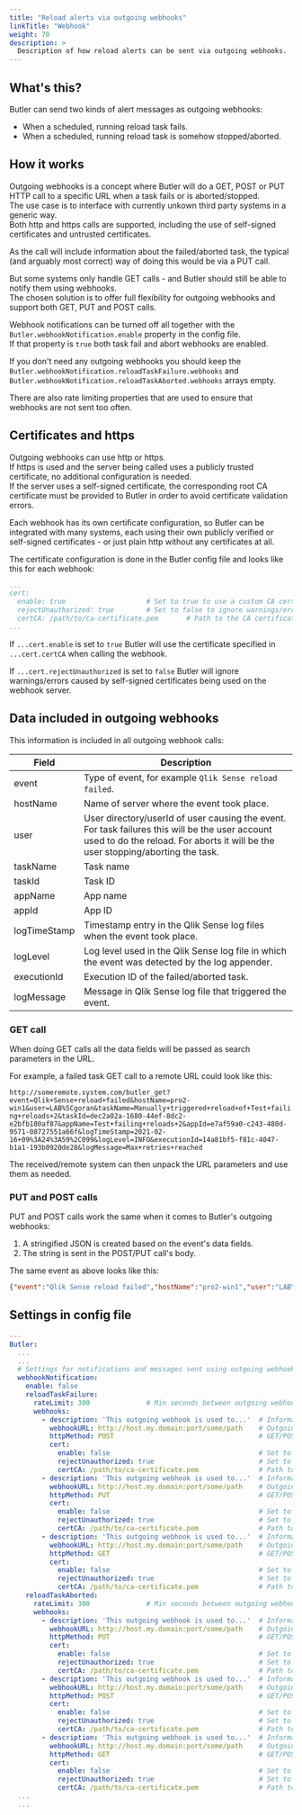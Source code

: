 ```yaml
---
title: "Reload alerts via outgoing webhooks"
linkTitle: "Webhook"
weight: 70
description: >
  Description of how reload alerts can be sent via outgoing webhooks.
---
```



## What's this?

Butler can send two kinds of alert messages as outgoing webhooks:

- When a scheduled, running reload task fails.
- When a scheduled, running reload task is somehow stopped/aborted.

## How it works

Outgoing webhooks is a concept where Butler will do a GET, POST or PUT HTTP call to a specific URL when a task fails or is aborted/stopped.  
The use case is to interface with currently unkown third party systems in a generic way.  
Both http and https calls are supported, including the use of self-signed certificates and untrusted certificates.

As the call will include information about the failed/aborted task, the typical (and arguably most correct) way of doing this would be via a PUT call.

But some systems only handle GET calls - and Butler should still be able to notify them using webhooks.  
The chosen solution is to offer full flexibility for outgoing webhooks and support both GET, PUT and POST calls.  

Webhook notifications can be turned off all together with the `Butler.webhookNotification.enable` property in the config file.  
If that property is `true` both task fail and abort webhooks are enabled.

If you don't need any outgoing webhooks you should keep the `Butler.webhookNotification.reloadTaskFailure.webhooks` and `Butler.webhookNotification.reloadTaskAborted.webhooks` arrays empty.

There are also rate limiting properties that are used to ensure that webhooks are not sent too often.

## Certificates and https

Outgoing webhooks can use http or https.  
If https is used and the server being called uses a publicly trusted certificate, no additional configuration is needed.  
If the server uses a self-signed certificate, the corresponding root CA certificate must be provided to Butler in order to avoid certificate validation errors.

Each webhook has its own certificate configuration, so Butler can be integrated with many systems, each using their own publicly verified or self-signed certificates - or just plain http without any certificates at all.

The certificate configuration is done in the Butler config file and looks like this for each webhook:

```yaml
...
cert:
  enable: true                    # Set to true to use a custom CA certificate when calling the webhookURL
  rejectUnauthorized: true        # Set to false to ignore warnings/errors caused by self-signed certificates used on the webhooks server.
  certCA: /path/to/ca-certificate.pem       # Path to the CA certificate file
...
```

If `...cert.enable` is set to `true` Butler will use the certificate specified in `...cert.certCA` when calling the webhook.

If `...cert.rejectUnauthorized` is set to `false` Butler will ignore warnings/errors caused by self-signed certificates being used on the webhook server.

## Data included in outgoing webhooks

This information is included in all outgoing webhook calls:

| Field  | Description |
|---|---|
| event | Type of event, for example `Qlik Sense reload failed`. |
| hostName | Name of server where the event took place. |
| user | User directory/userId of user causing the event. For task failures this will be the user account used to do the reload. For aborts it will be the user stopping/aborting the task. |
| taskName | Task name |
| taskId | Task ID |
| appName | App name |
| appId | App ID |
| logTimeStamp | Timestamp entry in the Qlik Sense log files when the event took place. |
| logLevel | Log level used in the Qlik Sense log file in which the event was detected by the log appender. |
| executionId | Execution ID of the failed/aborted task. |
| logMessage | Message in Qlik Sense log file that triggered the event. |

### GET call

When doing GET calls all the data fields will be passed as search parameters in the URL.

For example, a failed task GET call to a remote URL could look like this:

`http://someremote.system.com/butler_get?event=Qlik+Sense+reload+failed&hostName=pro2-win1&user=LAB%5Cgoran&taskName=Manually+triggered+reload+of+Test+failing+reloads+2&taskId=dec2a02a-1680-44ef-8dc2-e2bfb180af87&appName=Test+failing+reloads+2&appId=e7af59a0-c243-480d-9571-08727551a66f&logTimeStamp=2021-02-16+09%3A24%3A59%2C099&logLevel=INFO&executionId=14a81bf5-f81c-4047-b1a1-193b0920de28&logMessage=Max+retries+reached`

The received/remote system can then unpack the URL parameters and use them as needed.

### PUT and POST calls

PUT and POST calls work the same when it comes to Butler's outgoing webhooks: 

1. A stringified JSON is created based on the event's data fields.
2. The string is sent in the POST/PUT call's body.

The same event as above looks like this:

```json
{"event":"Qlik Sense reload failed","hostName":"pro2-win1","user":"LAB\\goran","taskName":"Manually triggered reload of Test failing reloads 2","taskId":"dec2a02a-1680-44ef-8dc2-e2bfb180af87","appName":"Test failing reloads 2","appId":"e7af59a0-c243-480d-9571-08727551a66f","logTimeStamp":"2021-02-16 09:24:59,099","logLevel":"INFO","executionId":"14a81bf5-f81c-4047-b1a1-193b0920de28","logMessage":"Max retries reached"}
```

## Settings in  config file

```yaml
---
Butler:
  ...
  ...
  # Settings for notifications and messages sent using outgoing webhooks
  webhookNotification:
    enable: false
    reloadTaskFailure:
      rateLimit: 300              # Min seconds between outgoing webhook calls for a given taskID. Defaults to 5 minutes.
      webhooks:
        - description: 'This outgoing webhook is used to...'  # Informational only
          webhookURL: http://host.my.domain:port/some/path    # Outgoing webhook that Butler will call
          httpMethod: POST                                    # GET/POST/PUT
          cert:
            enable: false                                     # Set to true to use a custom CA certificate when calling the webhookURL
            rejectUnauthorized: true                          # Set to false to ignore warnings/errors caused by self-signed certificates used on the webhooks server.
            certCA: /path/to/ca-certificate.pem               # Path to the CA certificate file
        - description: 'This outgoing webhook is used to...'  # Informational only
          webhookURL: http://host.my.domain:port/some/path    # Outgoing webhook that Butler will call
          httpMethod: PUT                                     # GET/POST/PUT
          cert:
            enable: false                                     # Set to true to use a custom CA certificate when calling the webhookURL
            rejectUnauthorized: true                          # Set to false to ignore warnings/errors caused by self-signed certificates used on the webhooks server.
            certCA: /path/to/ca-certificate.pem               # Path to the CA certificate file
        - description: 'This outgoing webhook is used to...'  # Informational only
          webhookURL: http://host.my.domain:port/some/path    # Outgoing webhook that Butler will call
          httpMethod: GET                                     # GET/POST/PUT
          cert:
            enable: false                                     # Set to true to use a custom CA certificate when calling the webhookURL
            rejectUnauthorized: true                          # Set to false to ignore warnings/errors caused by self-signed certificates used on the webhooks server.
            certCA: /path/to/ca-certificate.pem               # Path to the CA certificate file
    reloadTaskAborted:
      rateLimit: 300              # Min seconds between outgoing webhook calls for a given taskID. Defaults to 5 minutes.
      webhooks:
        - description: 'This outgoing webhook is used to...'  # Informational only
          webhookURL: http://host.my.domain:port/some/path    # Outgoing webhook that Butler will call
          httpMethod: PUT                                     # GET/POST/PUT
          cert:
            enable: false                                     # Set to true to use a custom CA certificate when calling the webhookURL
            rejectUnauthorized: true                          # Set to false to ignore warnings/errors caused by self-signed certificates used on the webhooks server.
            certCA: /path/to/ca-certificate.pem               # Path to the CA certificate file
        - description: 'This outgoing webhook is used to...'  # Informational only
          webhookURL: http://host.my.domain:port/some/path    # Outgoing webhook that Butler will call
          httpMethod: POST                                    # GET/POST/PUT
          cert:
            enable: false                                     # Set to true to use a custom CA certificate when calling the webhookURL
            rejectUnauthorized: true                          # Set to false to ignore warnings/errors caused by self-signed certificates used on the webhooks server.
            certCA: /path/to/ca-certificate.pem               # Path to the CA certificate file
        - description: 'This outgoing webhook is used to...'  # Informational only
          webhookURL: http://host.my.domain:port/some/path    # Outgoing webhook that Butler will call
          httpMethod: GET                                     # GET/POST/PUT
          cert:
            enable: false                                     # Set to true to use a custom CA certificate when calling the webhookURL
            rejectUnauthorized: true                          # Set to false to ignore warnings/errors caused by self-signed certificates used on the webhooks server.
            certCA: /path/to/ca-certificate.pem               # Path to the CA certificate file
  ...
  ...
```

